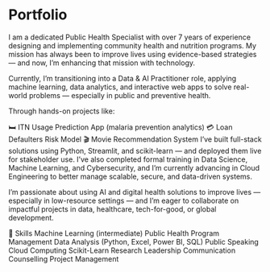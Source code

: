 # Portfolio
I am a dedicated Public Health Specialist with over 7 years of experience designing and implementing community health and nutrition programs. My mission has always been to improve lives using evidence-based strategies — and now, I’m enhancing that mission with technology.

Currently, I’m transitioning into a Data & AI Practitioner role, applying machine learning, data analytics, and interactive web apps to solve real-world problems — especially in public and preventive health.

Through hands-on projects like:

🛏️ ITN Usage Prediction App (malaria prevention analytics)
💳 Loan Defaulters Risk Model
🎬 Movie Recommendation System
I’ve built full-stack solutions using Python, Streamlit, and scikit-learn — and deployed them live for stakeholder use. I’ve also completed formal training in Data Science, Machine Learning, and Cybersecurity, and I’m currently advancing in Cloud Engineering to better manage scalable, secure, and data-driven systems.

I’m passionate about using AI and digital health solutions to improve lives — especially in low-resource settings — and I’m eager to collaborate on impactful projects in data, healthcare, tech-for-good, or global development.

🧠 Skills
Machine Learning (intermediate)
Public Health Program Management
Data Analysis (Python, Excel, Power BI, SQL)
Public Speaking
Cloud Computing
Scikit-Learn
Research
Leadership
Communication
Counselling
Project Management
